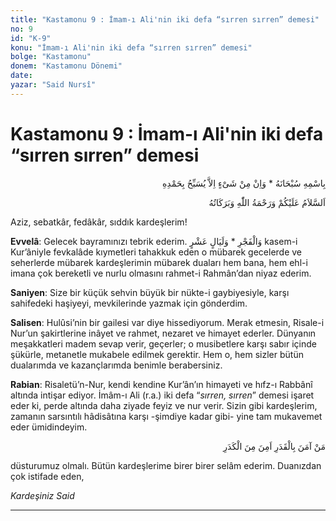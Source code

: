 ```yaml
---
title: "Kastamonu 9 : İmam-ı Ali'nin iki defa “sırren sırren” demesi"
no: 9
id: "K-9"
konu: "İmam-ı Ali'nin iki defa “sırren sırren” demesi"
bolge: "Kastamonu"
donem: "Kastamonu Dönemi"
date: 
yazar: "Said Nursî"
---
```


# Kastamonu 9 : İmam-ı Ali'nin iki defa “sırren sırren” demesi

<p class="arabic" dir="rtl" title="Meal: “Subhân Allah’ın adıyla” * “Hiçbir şey yoktur ki O'nu hamd ile tesbih etmesin” [İsrâ 17:44]">بِاسْمِهِ سُبْحَانَهُ * وَاِنْ مِنْ شَىْءٍ اِلاَّ يُسَبِّحُ بِحَمْدِهِ</p>

<p class="arabic" dir="rtl" title="Meal: “Allah’ın selâmı, rahmeti ve bereketleri, üzerinize olsun.”">اَلسَّلاَمُ عَلَيْكُمْ وَرَحْمَةُ اللّٰهِ وَبَرَكَاتُهُ</p>

Aziz, sebatkâr, fedâkâr, sıddık kardeşlerim!

**Evvelâ**: Gelecek bayramınızı tebrik ederim. <span class="arabic" dir="rtl" title="Meal: “Yemin olsun fecre. Ve on geceye.” Fecir Sûresi, 89:1-2">وَالْفَجْرِ * وَلَيَالٍ عَشْرٍ</span> kasem-i Kur’âniyle fevkalâde kıymetleri tahakkuk eden o mübarek gecelerde ve seherlerde mübarek kardeşlerimin mübarek duaları hem bana, hem ehl-i imana çok bereketli ve nurlu olmasını rahmet-i Rahmân’dan niyaz ederim.

**Saniyen**: Size bir küçük sehvin büyük bir nükte-i gaybiyesiyle, karşı sahifedeki haşiyeyi, mevkilerinde yazmak için gönderdim.

**Salisen**: Hulûsi’nin bir gailesi var diye hissediyorum. Merak etmesin, Risale-i Nur’un şakirtlerine inâyet ve rahmet, nezaret ve himayet ederler. Dünyanın meşakkatleri madem sevap verir, geçerler; o musibetlere karşı sabır içinde şükürle, metanetle mukabele edilmek gerektir. Hem o, hem sizler bütün dualarımda ve kazançlarımda benimle berabersiniz.

**Rabian**: Risaletü’n-Nur, kendi kendine Kur’ân’ın himayeti ve hıfz-ı Rabbânî altında intişar ediyor. İmâm-ı Ali (r.a.) iki defa “*sırren, sırren*” demesi işaret eder ki, perde altında daha ziyade feyiz ve nur verir. Sizin gibi kardeşlerim, zamanın sarsıntılı hâdisâtına karşı -şimdiye kadar gibi- yine tam mukavemet eder ümidindeyim.

<p class="arabic" dir="rtl" title="Meal: “Kadere iman eden, kederden emin olur.”">مَنْ آمَنَ بِالْقَدَرِ اَمِنَ مِنَ الْكَدَرِ</p>

düsturumuz olmalı. Bütün kardeşlerime birer birer selâm ederim. Duanızdan çok istifade eden,

*Kardeşiniz*
*Said*

***
